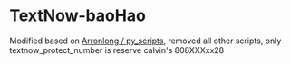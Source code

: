 # TextNow-baoHao
Modified based on [Arronlong / py_scripts](https://github.com/Arronlong/py_scripts), removed all other scripts, only textnow_protect_number is reserve
calvin's 808XXXxx28
